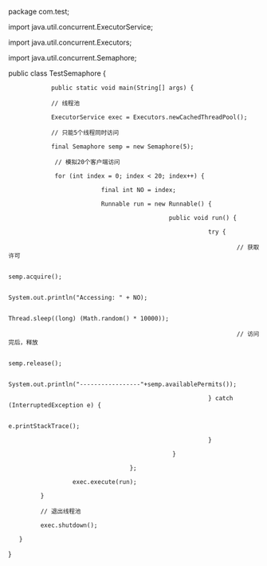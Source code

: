 package com.test;

import java.util.concurrent.ExecutorService;

import java.util.concurrent.Executors;

import java.util.concurrent.Semaphore;

public class TestSemaphore {

                public static void main(String[] args) {

                // 线程池

                ExecutorService exec = Executors.newCachedThreadPool();

                // 只能5个线程同时访问

                final Semaphore semp = new Semaphore(5);

                 // 模拟20个客户端访问

                 for (int index = 0; index < 20; index++) {

                              final int NO = index;

                              Runnable run = new Runnable() {

                                                 public void run() {

                                                            try {

                                                                    // 获取许可

                                                                    semp.acquire();

                                                                    System.out.println("Accessing: " + NO);

                                                                    Thread.sleep((long) (Math.random() * 10000));

                                                                    // 访问完后，释放

                                                                    semp.release();

                                                                    System.out.println("-----------------"+semp.availablePermits());

                                                            } catch (InterruptedException e) {

                                                                    e.printStackTrace();

                                                            }

                                                  }

                                      };

                      exec.execute(run);

             }

             // 退出线程池

             exec.shutdown();

       }

} 
